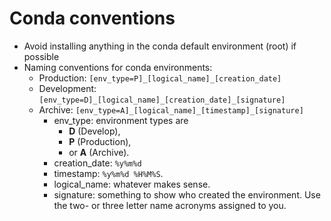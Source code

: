 # Conda conventions

- Avoid installing anything in the conda default environment (root) if possible
- Naming conventions for conda environments: 
   - Production: `[env_type=P]_[logical_name]_[creation_date]`
   - Development: `[env_type=D]_[logical_name]_[creation_date]_[signature]`
   - Archive: `[env_type=A]_[logical_name]_[timestamp]_[signature]`
      - env_type: environment types are
        - **D** (Develop),
        - **P** (Production),
        - or **A** (Archive).
      - creation_date: `%y%m%d`
      - timestamp: `%y%m%d %H%M%S`.
      - logical_name: whatever makes sense.
      - signature: something to show who created the environment. Use the two- or three letter name acronyms assigned to you.
